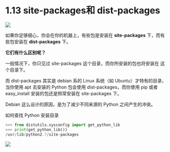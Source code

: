 # 1.13 site-packages和 dist-packages
![](http://image.iswbm.com/20200804124133.png)

如果你足够细心，你会在你的机器上，有些包是安装在 **site-packages** 下，而有些包安装在 **dist-packages** 下。

**它们有什么区别呢？**

一般情况下，你只见过 site-packages 这个目录，而你所安装的包也将安装在 这个目录下。

而 dist-packages 其实是 debian 系的 Linux 系统（如 Ubuntu）才特有的目录，当你使用 apt 去安装的 Python 包会使用 dist-packages，而你使用 pip 或者 easy_install 安装的包还是照常安装在 site-packages 下。

Debian 这么设计的原因，是为了减少不同来源的 Python 之间产生的冲突。

如何查找 Python 安装目录

```python
>>> from distutils.sysconfig import get_python_lib
>>> print(get_python_lib())
/usr/lib/python2.7/site-packages
```



![](http://image.iswbm.com/20200607174235.png)